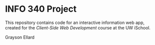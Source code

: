 # INFO 340 Project

This repository contains code for an interactive information web app, created for the _Client-Side Web Development_ course at the UW iSchool.

Grayson Ellard
